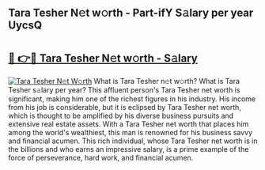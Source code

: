 ## Tara Tesher N𝚎t w𝚘rth - Part-ifY S𝚊lary per year UycsQ

# <h2><a href="http://gc02sqp.nevu.top/?p=Tara+Tesher">🔗 👉🔴 Tara Tesher N𝚎t w𝚘rth - S𝚊lary</a></h2>

[![Tara Tesher N𝚎t W𝚘rth](https://i.imgur.com/Oavwk0R.jpeg)](http://gc02sqp.nevu.top/?p=Tara+Tesher)
What is Tara Tesher n𝚎t w𝚘rth? What is Tara Tesher s𝚊lary per year?
This affluent person's Tara Tesher net worth is significant, making him one of the richest figures in his industry. His income from his job is considerable, but it is eclipsed by Tara Tesher net worth, which is thought to be amplified by his diverse business pursuits and extensive real estate assets. With a Tara Tesher net worth that places him among the world's wealthiest, this man is renowned for his business savvy and financial acumen. This rich individual, whose Tara Tesher net worth is in the billions and who earns an impressive salary, is a prime example of the force of perseverance, hard work, and financial acumen.
